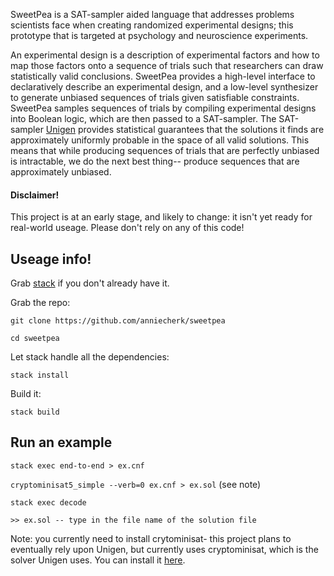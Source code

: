 SweetPea is a SAT-sampler aided language that addresses problems scientists face when creating randomized experimental designs; this prototype that is targeted at psychology and neuroscience experiments.

An experimental design is a description of experimental factors and how to map those factors onto a sequence of trials such that researchers can draw statistically valid conclusions. SweetPea provides a high-level interface to declaratively describe an experimental design, and a low-level synthesizer to generate unbiased sequences of trials given satisfiable constraints. SweetPea samples sequences of trials by compiling experimental designs into Boolean logic, which are then passed to a SAT-sampler. The SAT-sampler [Unigen](https://bitbucket.org/kuldeepmeel/unigen) provides statistical guarantees that the solutions it finds are approximately uniformly probable in the space of all valid solutions. This means that while producing sequences of trials that are perfectly unbiased is intractable, we do the next best thing-- produce sequences that are approximately unbiased.

#### Disclaimer!

This project is at an early stage, and likely to change: it isn't yet ready for real-world useage. Please don't rely on any of this code!


## Useage info!

Grab [stack](https://docs.haskellstack.org/en/stable/README/) if you don't already have it.

Grab the repo:

`git clone https://github.com/anniecherk/sweetpea`

`cd sweetpea`

Let stack handle all the dependencies:

`stack install`

Build it:

`stack build`

## Run an example

`stack exec end-to-end > ex.cnf`

`cryptominisat5_simple --verb=0 ex.cnf > ex.sol`   (see note)

`stack exec decode`

`>> ex.sol -- type in the file name of the solution file` 

Note: you currently need to install crytominisat- this project plans to eventually rely upon Unigen, but currently uses cryptominisat, which is the solver Unigen uses. You can install it [here](https://github.com/msoos/cryptominisat).

